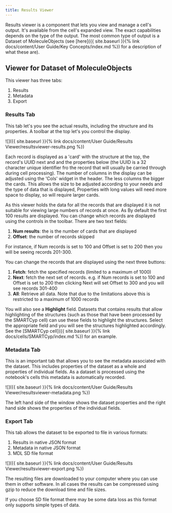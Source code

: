 ```yaml
---
title: Results Viewer
---
```


Results viewer is a component that lets you view and manage a cell's output. It's available from the cell's expanded view. The exact capabilities depends on the type of the output. The most common type of output is a Dataset of MoleculeObjects (see [here]({{ site.baseurl }}{% link docs/content/User Guide/Key Concepts/index.md %}) for a description of what these are).

## Viewer for Dataset of MoleculeObjects

This viewer has three tabs:

1. Results
1. Metadata
1. Export

### Results Tab

This tab let's you see the actual results, including the structure and its properties. A toolbar at the top let's you control the display.

![]({{ site.baseurl }}{% link docs/content/User Guide/Results Viewer/resultsviewer-results.png %})

Each record is displayed as a 'card' with the structure at the top, the record's UUID next and and the properties below (the UUID is a 32 character unique identifier fro the record that will usually be carried through during cell processing). The number of columns in the display can be adjusted using the 'Cols' widget in the header. The less columns the bigger the cards. This allows the size to be adjusted according to your needs and the type of data that is displayed, Properties with long values will need more space to display, so will require larger cards.

As this viewer holds the data for all the records that are displayed it is not suitable for viewing large numbers of records at once. As By default the first 100 results are displayed. You can change which records are displayed using the controls in the toolbar. There are two text fields:

1. **Num results**: the is the number of cards that are displayed
1. **Offset**: the number of records skipped

For instance, if Num records is set to 100 and Offset is set to 200 then you will be seeing records 201-300.

You can change the records that are displayed using the next three buttons:

1. **Fetch**: fetch the specified records (limited to a maximum of 1000)
1. **Next**: fetch the next set of records. e.g. if Num records is set to 100 and Offset is set to 200 then clicking Next will set Offset to 300 and you will see records 301-400
1. **All**: Retrieve all data. Note that due to the limitations above this is restricted to a maximum of 1000 records


You will also see a **Highlight** field. Datasets that contains results that allow highlighting of the structures (such as those that have been processed by the SMARTCyp cell) can use these fields to highlight the structures. Select the appropriate field and you will see the structures highlighted accordingly. See the [SMARTCyp cell]({{ site.baseurl }}{% link docs/cells/SMARTCyp/index.md %}) for an example.

### Metadata Tab

This is an important tab that allows you to see the metadata associated with the dataset. This includes properties of the dataset as a whole and properties of individual fields. As a dataset is processed using the notebook's cells this metadata is automatically recorded.

![]({{ site.baseurl }}{% link docs/content/User Guide/Results Viewer/resultsviewer-metadata.png %})

The left hand side of the window shows the dataset properties and the right hand side shows the properties of the individual fields.

### Export Tab

This tab allows the dataset to be exported to file in various formats:

1. Results in native JSON format
1. Metadata in native JSON format
1. MDL SD file format

![]({{ site.baseurl }}{% link docs/content/User Guide/Results Viewer/resultsviewer-export.png %})

The resulting files are downloaded to your computer where you can use them in other software. In all cases the results can be compressed using gzip to reduce the download time and file sizes.

<div class="ui info message">
  If you choose SD file format there may be some data loss as this format only supports simple types of data.
</div>
